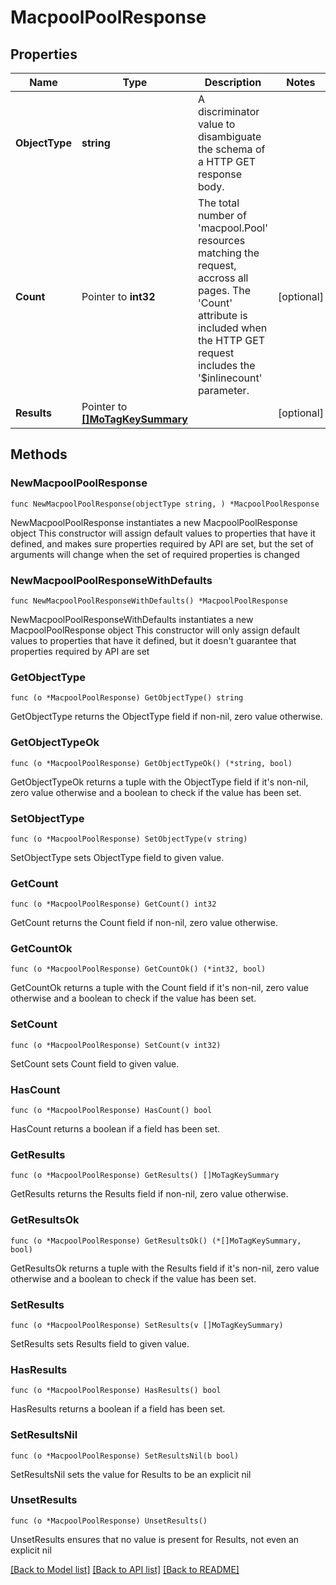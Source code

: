 # MacpoolPoolResponse

## Properties

Name | Type | Description | Notes
------------ | ------------- | ------------- | -------------
**ObjectType** | **string** | A discriminator value to disambiguate the schema of a HTTP GET response body. | 
**Count** | Pointer to **int32** | The total number of &#39;macpool.Pool&#39; resources matching the request, accross all pages. The &#39;Count&#39; attribute is included when the HTTP GET request includes the &#39;$inlinecount&#39; parameter. | [optional] 
**Results** | Pointer to [**[]MoTagKeySummary**](MoTagKeySummary.md) |  | [optional] 

## Methods

### NewMacpoolPoolResponse

`func NewMacpoolPoolResponse(objectType string, ) *MacpoolPoolResponse`

NewMacpoolPoolResponse instantiates a new MacpoolPoolResponse object
This constructor will assign default values to properties that have it defined,
and makes sure properties required by API are set, but the set of arguments
will change when the set of required properties is changed

### NewMacpoolPoolResponseWithDefaults

`func NewMacpoolPoolResponseWithDefaults() *MacpoolPoolResponse`

NewMacpoolPoolResponseWithDefaults instantiates a new MacpoolPoolResponse object
This constructor will only assign default values to properties that have it defined,
but it doesn't guarantee that properties required by API are set

### GetObjectType

`func (o *MacpoolPoolResponse) GetObjectType() string`

GetObjectType returns the ObjectType field if non-nil, zero value otherwise.

### GetObjectTypeOk

`func (o *MacpoolPoolResponse) GetObjectTypeOk() (*string, bool)`

GetObjectTypeOk returns a tuple with the ObjectType field if it's non-nil, zero value otherwise
and a boolean to check if the value has been set.

### SetObjectType

`func (o *MacpoolPoolResponse) SetObjectType(v string)`

SetObjectType sets ObjectType field to given value.


### GetCount

`func (o *MacpoolPoolResponse) GetCount() int32`

GetCount returns the Count field if non-nil, zero value otherwise.

### GetCountOk

`func (o *MacpoolPoolResponse) GetCountOk() (*int32, bool)`

GetCountOk returns a tuple with the Count field if it's non-nil, zero value otherwise
and a boolean to check if the value has been set.

### SetCount

`func (o *MacpoolPoolResponse) SetCount(v int32)`

SetCount sets Count field to given value.

### HasCount

`func (o *MacpoolPoolResponse) HasCount() bool`

HasCount returns a boolean if a field has been set.

### GetResults

`func (o *MacpoolPoolResponse) GetResults() []MoTagKeySummary`

GetResults returns the Results field if non-nil, zero value otherwise.

### GetResultsOk

`func (o *MacpoolPoolResponse) GetResultsOk() (*[]MoTagKeySummary, bool)`

GetResultsOk returns a tuple with the Results field if it's non-nil, zero value otherwise
and a boolean to check if the value has been set.

### SetResults

`func (o *MacpoolPoolResponse) SetResults(v []MoTagKeySummary)`

SetResults sets Results field to given value.

### HasResults

`func (o *MacpoolPoolResponse) HasResults() bool`

HasResults returns a boolean if a field has been set.

### SetResultsNil

`func (o *MacpoolPoolResponse) SetResultsNil(b bool)`

 SetResultsNil sets the value for Results to be an explicit nil

### UnsetResults
`func (o *MacpoolPoolResponse) UnsetResults()`

UnsetResults ensures that no value is present for Results, not even an explicit nil

[[Back to Model list]](../README.md#documentation-for-models) [[Back to API list]](../README.md#documentation-for-api-endpoints) [[Back to README]](../README.md)


